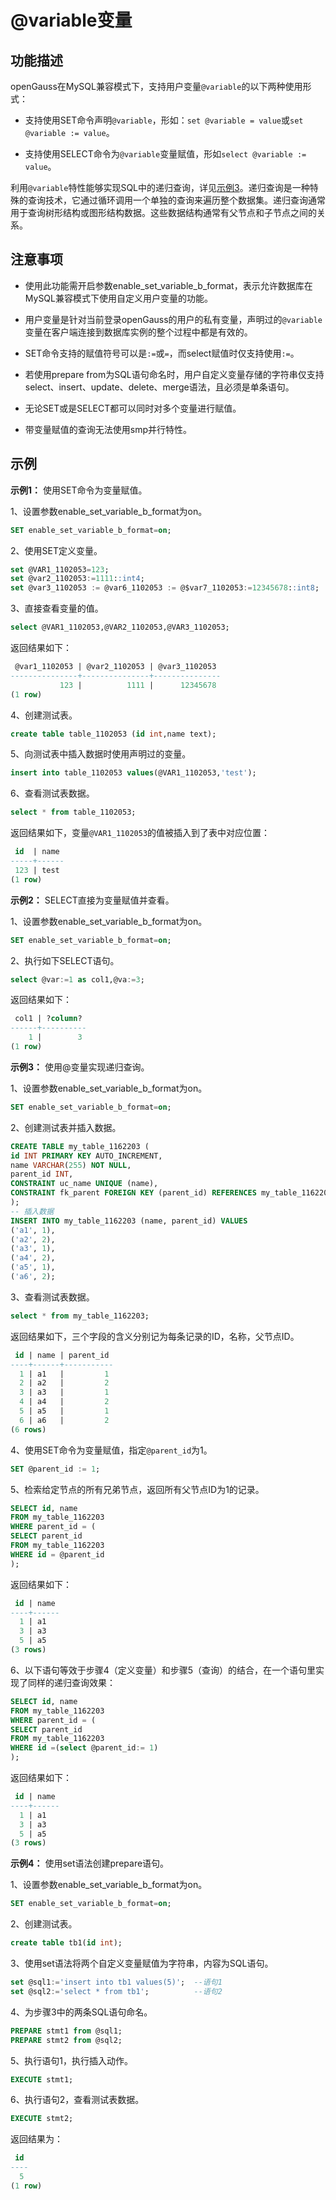 # @variable变量

## 功能描述

openGauss在MySQL兼容模式下，支持用户变量`@variable`的以下两种使用形式：

- 支持使用SET命令声明`@variable`，形如：`set @variable = value`或`set @variable := value`。

- 支持使用SELECT命令为`@variable`变量赋值，形如`select @variable := value`。
  
    
利用`@variable`特性能够实现SQL中的递归查询，详见[示例3](#示例3)。递归查询是一种特殊的查询技术，它通过循环调用一个单独的查询来遍历整个数据集。递归查询通常用于查询树形结构或图形结构数据。这些数据结构通常有父节点和子节点之间的关系。

## 注意事项

- 使用此功能需开启参数enable_set_variable_b_format，表示允许数据库在MySQL兼容模式下使用自定义用户变量的功能。

- 用户变量是针对当前登录openGauss的用户的私有变量，声明过的`@variable`变量在客户端连接到数据库实例的整个过程中都是有效的。

- SET命令支持的赋值符号可以是`:=`或`=`，而select赋值时仅支持使用`:=`。

- 若使用prepare from为SQL语句命名时，用户自定义变量存储的字符串仅支持select、insert、update、delete、merge语法，且必须是单条语句。

- 无论SET或是SELECT都可以同时对多个变量进行赋值。

- 带变量赋值的查询无法使用smp并行特性。

## 示例

**示例1：** 使用SET命令为变量赋值。

1、设置参数enable_set_variable_b_format为on。


```sql
SET enable_set_variable_b_format=on;
```

2、使用SET定义变量。

```sql
set @VAR1_1102053=123;
set @var2_1102053:=1111::int4;
set @var3_1102053 := @var6_1102053 := @$var7_1102053:=12345678::int8;
```

3、直接查看变量的值。

```sql
select @VAR1_1102053,@VAR2_1102053,@VAR3_1102053;
```

返回结果如下：

```sql
 @var1_1102053 | @var2_1102053 | @var3_1102053
---------------+---------------+---------------
           123 |          1111 |      12345678
(1 row)
```

4、创建测试表。

```sql
create table table_1102053 (id int,name text);
```

5、向测试表中插入数据时使用声明过的变量。

```sql
insert into table_1102053 values(@VAR1_1102053,'test');
```

6、查看测试表数据。

```sql
select * from table_1102053;
```

返回结果如下，变量`@VAR1_1102053`的值被插入到了表中对应位置：

```sql
 id  | name
-----+------
 123 | test
(1 row)
```

**示例2：** SELECT直接为变量赋值并查看。


1、设置参数enable_set_variable_b_format为on。


```sql
SET enable_set_variable_b_format=on;
```

2、执行如下SELECT语句。


```sql
select @var:=1 as col1,@va:=3;
```

返回结果如下：

```sql
 col1 | ?column?
------+----------
    1 |        3
(1 row)
```

**示例3：**<a name="示例3"></a> 使用@变量实现递归查询。

1、设置参数enable_set_variable_b_format为on。


```sql
SET enable_set_variable_b_format=on;
```

2、创建测试表并插入数据。

```sql
CREATE TABLE my_table_1162203 (
id INT PRIMARY KEY AUTO_INCREMENT,
name VARCHAR(255) NOT NULL,
parent_id INT,
CONSTRAINT uc_name UNIQUE (name),
CONSTRAINT fk_parent FOREIGN KEY (parent_id) REFERENCES my_table_1162203(id)
);
-- 插入数据
INSERT INTO my_table_1162203 (name, parent_id) VALUES
('a1', 1),
('a2', 2),
('a3', 1),
('a4', 2),
('a5', 1),
('a6', 2);
```

3、查看测试表数据。

```sql
select * from my_table_1162203;
```

返回结果如下，三个字段的含义分别记为每条记录的ID，名称，父节点ID。

```sql
 id | name | parent_id
----+------+-----------
  1 | a1   |         1
  2 | a2   |         2
  3 | a3   |         1
  4 | a4   |         2
  5 | a5   |         1
  6 | a6   |         2
(6 rows)
```

4、使用SET命令为变量赋值，指定`@parent_id`为1。

```sql
SET @parent_id := 1;
```

5、检索给定节点的所有兄弟节点，返回所有父节点ID为1的记录。

```sql
SELECT id, name
FROM my_table_1162203
WHERE parent_id = (
SELECT parent_id
FROM my_table_1162203
WHERE id = @parent_id
);
```

返回结果如下：

```sql
 id | name
----+------
  1 | a1
  3 | a3
  5 | a5
(3 rows)
```

6、以下语句等效于步骤4（定义变量）和步骤5（查询）的结合，在一个语句里实现了同样的递归查询效果：

```sql
SELECT id, name
FROM my_table_1162203
WHERE parent_id = (
SELECT parent_id
FROM my_table_1162203
WHERE id =(select @parent_id:= 1)
);
```

返回结果如下：

```sql
 id | name
----+------
  1 | a1
  3 | a3
  5 | a5
(3 rows)
```


**示例4：** 使用set语法创建prepare语句。

1、设置参数enable_set_variable_b_format为on。


```sql
SET enable_set_variable_b_format=on;
```

2、创建测试表。

```sql
create table tb1(id int);
```

3、使用set语法将两个自定义变量赋值为字符串，内容为SQL语句。

```sql
set @sql1:='insert into tb1 values(5)';  --语句1
set @sql2:='select * from tb1';          --语句2
```

4、为步骤3中的两条SQL语句命名。

```sql
PREPARE stmt1 from @sql1;
PREPARE stmt2 from @sql2;
```

5、执行语句1，执行插入动作。

```sql
EXECUTE stmt1;
```

6、执行语句2，查看测试表数据。

```sql
EXECUTE stmt2;
```

返回结果为：

```sql
 id             
----
  5
(1 row)
```